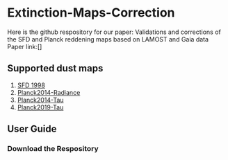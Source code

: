 # Extinction-Maps-Correction

Here is the github respository for our paper: Validations and corrections of the SFD and Planck reddening maps based on LAMOST and Gaia data
Paper link:[]

## Supported dust maps
1. [SFD 1998](http://doi.org/10.1086/305772)
2. [Planck2014-Radiance](http://doi.org/10.1051/0004-6361/201323195)
3. [Planck2014-Tau](http://doi.org/10.1051/0004-6361/201323195)
4. [Planck2019-Tau](http://doi.org/10.1051/0004-6361/201834394)

## User Guide

### Download the Respository
